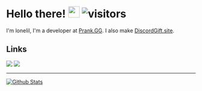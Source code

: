 # Hello there! <img src="https://cdn.discordapp.com/emojis/786373074487345152.png" width="30px"> ![visitors](https://komarev.com/ghpvc/?username=lonelil&label=visitors&color=00cf00)

I'm lonelil, I'm a developer at [Prank.GG](https://prank.gg). I also make [DiscordGift.site](https://discordgift.site).

## Links
[![](https://img.shields.io/badge/-discord-5865F2?style=flat-square)](https://discord.com/users/603129750638034957)
[![](https://img.shields.io/badge/-twitter-1C9CEA?style=flat-square)](https://twitter.com/lonelilpublic)

---

[![Github Stats](https://github-readme-stats.vercel.app/api?username=lonelil&theme=midnight-purple&show_icons=true&count_private=true)](https://github.com/lonelil)

